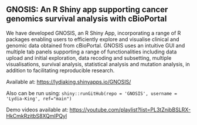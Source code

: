 ## GNOSIS: An R Shiny app supporting cancer genomics survival analysis with cBioPortal

We have developed GNOSIS, an R Shiny App, incorporating a range of R packages enabling users 
to efficiently explore and visualise clinical and genomic data obtained from cBioPortal. GNOSIS uses an intuitive GUI and multiple tab panels supporting a range of functionalities including data upload and initial exploration, data recoding and subsetting, multiple visualisations, survival analysis, 
statistical analysis and mutation analysis, in addition to facilitating reproducible research.

Available at: https://lydiaking.shinyapps.io/GNOSIS/

Also can be run using: ```shiny::runGitHub(repo = 'GNOSIS', username = 'Lydia-King', ref="main")```

Demo videos available at: https://youtube.com/playlist?list=PL3tZnjbBSLRX-HkCmkRzitbS8XQmIPQyl  



